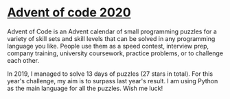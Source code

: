 # [Advent of code 2020](https://adventofcode.com/2020/about)

Advent of Code is an Advent calendar of small programming puzzles for a variety of skill sets and skill levels that can be solved in any programming language you like. People use them as a speed contest, interview prep, company training, university coursework, practice problems, or to challenge each other.

In 2019, I managed to solve 13 days of puzzles (27 stars in total). For this year's challenge, my aim is to surpass last year's result. I am using Python as the main language for all the puzzles. Wish me luck!
